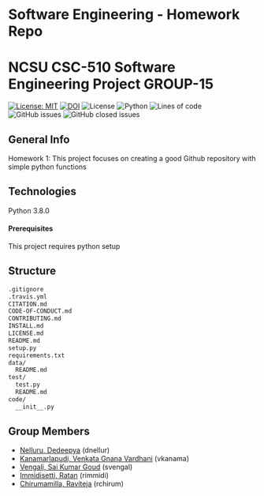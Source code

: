 # Software Engineering - Homework Repo

# NCSU CSC-510 Software Engineering Project GROUP-15 #

[![License: MIT](https://img.shields.io/badge/License-MIT-yellow.svg)](https://opensource.org/licenses/MIT)
[![DOI](https://zenodo.org/badge/DOI/10.5281/zenodo.7033264.svg)](https://doi.org/10.5281/zenodo.7033264)
![License](https://github.com//irkingmaker/se_project/actions/workflows/python-app.yml/badge.svg)
![Python](https://img.shields.io/badge/python-v3.8+-yellow.svg)
![Lines of code](https://img.shields.io/tokei/lines/github/irkingmaker/se_project)
![GitHub issues](https://img.shields.io/github/issues/irkingmaker/se_project)
![GitHub closed issues](https://img.shields.io/github/issues-closed/irkingmaker/se_project)


## General Info ##
Homework 1: This project focuses on creating a good Github repository with simple python functions

## Technologies ##
Python 3.8.0

#### Prerequisites ####
This project requires python setup

## Structure ##

```txt
.gitignore
.travis.yml
CITATION.md 
CODE-OF-CONDUCT.md
CONTRIBUTING.md
INSTALL.md
LICENSE.md
README.md
setup.py         
requirements.txt 
data/
  README.md
test/
  test.py
  README.md
code/
  __init__.py 
```

## Group Members ##
  - [Nelluru, Dedeepya](mailto:dnellur@ncsu.edu?) (dnellur)
  - [Kanamarlapudi, Venkata Gnana Vardhani](mailto:vkanama@ncsu.edu?) (vkanama)
  - [Vengali, Sai Kumar Goud](mailto:svengal@ncsu.edu?) (svengal)
  - [Immidisetti, Ratan](mailto:rimmidi@ncsu.edu?) (rimmidi)
  - [Chirumamilla, Raviteja](mailto:rchirum@ncsu.edu?) (rchirum)
